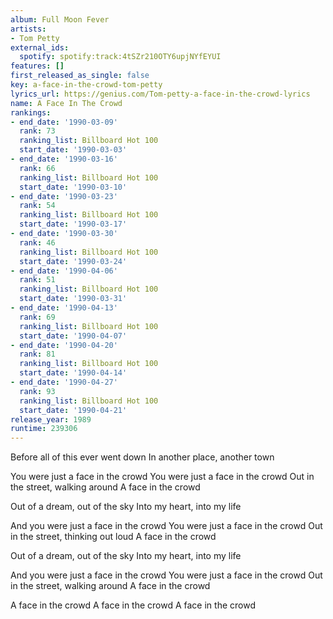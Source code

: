 ```yaml
---
album: Full Moon Fever
artists:
- Tom Petty
external_ids:
  spotify: spotify:track:4tSZr210OTY6upjNYfEYUI
features: []
first_released_as_single: false
key: a-face-in-the-crowd-tom-petty
lyrics_url: https://genius.com/Tom-petty-a-face-in-the-crowd-lyrics
name: A Face In The Crowd
rankings:
- end_date: '1990-03-09'
  rank: 73
  ranking_list: Billboard Hot 100
  start_date: '1990-03-03'
- end_date: '1990-03-16'
  rank: 66
  ranking_list: Billboard Hot 100
  start_date: '1990-03-10'
- end_date: '1990-03-23'
  rank: 54
  ranking_list: Billboard Hot 100
  start_date: '1990-03-17'
- end_date: '1990-03-30'
  rank: 46
  ranking_list: Billboard Hot 100
  start_date: '1990-03-24'
- end_date: '1990-04-06'
  rank: 51
  ranking_list: Billboard Hot 100
  start_date: '1990-03-31'
- end_date: '1990-04-13'
  rank: 69
  ranking_list: Billboard Hot 100
  start_date: '1990-04-07'
- end_date: '1990-04-20'
  rank: 81
  ranking_list: Billboard Hot 100
  start_date: '1990-04-14'
- end_date: '1990-04-27'
  rank: 93
  ranking_list: Billboard Hot 100
  start_date: '1990-04-21'
release_year: 1989
runtime: 239306
---
```

Before all of this ever went down
In another place, another town


You were just a face in the crowd
You were just a face in the crowd
Out in the street, walking around
A face in the crowd


Out of a dream, out of the sky
Into my heart, into my life


And you were just a face in the crowd
You were just a face in the crowd
Out in the street, thinking out loud
A face in the crowd


Out of a dream, out of the sky
Into my heart, into my life


And you were just a face in the crowd
You were just a face in the crowd
Out in the street, walking around
A face in the crowd


A face in the crowd
A face in the crowd
A face in the crowd
